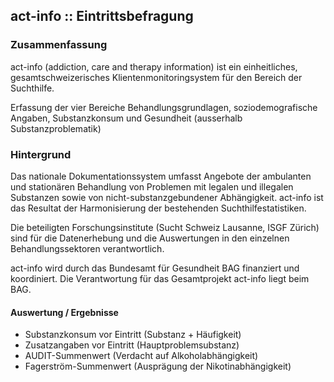 ## act-info :: Eintrittsbefragung

### Zusammenfassung
act-info (addiction, care and therapy information) ist ein einheitliches, gesamtschweizerisches Klientenmonitoringsystem für den Bereich der Suchthilfe.

Erfassung der vier Bereiche Behandlungsgrundlagen, soziodemografische Angaben, Substanzkonsum und Gesundheit (ausserhalb Substanzproblematik)

### Hintergrund
Das nationale Dokumentationssystem umfasst Angebote der ambulanten und stationären Behandlung von Problemen mit legalen und illegalen Substanzen sowie von nicht-substanzgebundener Abhängigkeit. act-info ist das Resultat der Harmonisierung der bestehenden Suchthilfestatistiken.

Die beteiligten Forschungsinstitute (Sucht Schweiz Lausanne, ISGF Zürich) sind für die Datenerhebung und die Auswertungen in den einzelnen Behandlungssektoren verantwortlich.

act-info wird durch das Bundesamt für Gesundheit BAG finanziert und koordiniert. Die Verantwortung für das Gesamtprojekt act-info liegt beim BAG.

#### Auswertung / Ergebnisse
- Substanzkonsum vor Eintritt (Substanz + Häufigkeit)
- Zusatzangaben vor Eintritt (Hauptproblemsubstanz)
- AUDIT-Summenwert (Verdacht auf Alkoholabhängigkeit)
- Fagerström-Summenwert (Ausprägung der Nikotinabhängigkeit)